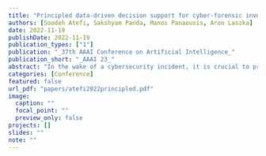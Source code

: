 ```yaml
---
title: "Principled data-driven decision support for cyber-forensic investigations"
authors: [Soodeh Atefi, Sakshyam Panda, Manos Panaousis, Aron Laszka]
date: 2022-11-19
publishDate: 2022-11-19
publication_types: ["1"]
publication: "_37th AAAI Conference on Artificial Intelligence_"
publication_short: "_AAAI 23_"
abstract: "In the wake of a cybersecurity incident, it is crucial to promptly discover how the threat actors breached security in order to assess the impact of the incident and to develop and deploy countermeasures that can protect against further attacks. To this end, defenders can launch a cyber-forensic investigation, which discovers the techniques that the threat actors used in the incident. A fundamental challenge in such an investigation is prioritizing the investigation of particular techniques since the investigation of each technique requires time and effort, but forensic analysts cannot know which ones were actually used before investigating them. To ensure prompt discovery, it is imperative to provide decision support that can help forensic analysts with this prioritization. A recent study demonstrated that data-driven decision support, based on a dataset of prior incidents, can provide state- of-the-art prioritization. However, this data-driven approach, called DISCLOSE, is based on a heuristic that utilizes only a subset of the available information and does not approximate optimal decisions. To improve upon this heuristic, we introduce a principled approach for data-driven decision support for cyber-forensic investigations. We formulate the decision-support problem using a Markov decision process, whose states represent the states of a forensic investigation. To solve the decision problem, we propose a Monte Carlo tree search based method, which relies on a k-NN regression over prior incidents to estimate state-transition probabilities. We evaluate our proposed approach on multiple versions of the MITRE ATT&CK dataset, which is a knowledge base of adversarial techniques and tactics based on real-world cyber incidents, and demonstrate that our approach outperforms DISCLOSE in terms of techniques discovered per effort spent."
categories: [Conference]
featured: false
url_pdf: "papers/atefi2022principled.pdf"
image:
  caption: ""
  focal_point: ""
  preview_only: false
projects: []
slides: ""
note: ""
---
```


